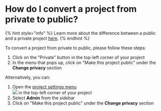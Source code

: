 # How do I convert a project from private to public?

{% hint style="info" %}
Learn more about the difference between a public and a private project [here](../overview/collaboration.md#public-vs-private-projects).
{% endhint %}

To convert a project from private to public, please follow these steps:&#x20;

1. Click on the "Private" button in the top-left corner of your project
2. In the menu that pops up, click on "Make this project public" under the **Change privacy** section

Alternatively, you can:

1. Open the [project settings menu](../overview/settings.md#project-settings)\
   ![](https://1181816445-files.gitbook.io/~/files/v0/b/gitbook-x-prod.appspot.com/o/spaces%2FkXSW1nEf49ISqGxYuRfS%2Fuploads%2Fgit-blob-3ee771f084a13eafc32b627d4e5a1094f22f4973%2Fbars.svg?alt=media) in the top-left corner of your project
2. Select **Admin** from the sidebar
3. Click on "Make this project public" under the **Change privacy** section
